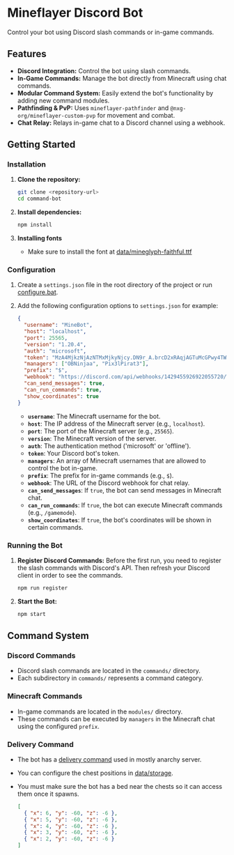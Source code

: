 # Mineflayer Discord Bot

Control your bot using Discord slash commands or in-game commands.

## Features

- **Discord Integration:** Control the bot using slash commands.
- **In-Game Commands:** Manage the bot directly from Minecraft using chat commands.
- **Modular Command System:** Easily extend the bot's functionality by adding new command modules.
- **Pathfinding & PvP:** Uses `mineflayer-pathfinder` and `@nxg-org/mineflayer-custom-pvp` for movement and combat.
- **Chat Relay:** Relays in-game chat to a Discord channel using a webhook.

## Getting Started

### Installation

1.  **Clone the repository:**

    ```bash
    git clone <repository-url>
    cd command-bot
    ```

2.  **Install dependencies:**

    ```bash
    npm install
    ```

3.  **Installing fonts**
    - Make sure to install the font at [data/mineglyph-faithful.ttf](data/mineglyph-faithful.ttf)

### Configuration

1.  Create a `settings.json` file in the root directory of the project or run [configure.bat](configure.bat).

2.  Add the following configuration options to `settings.json` for example:

    ```json
    {
      "username": "MineBot",
      "host": "localhost",
      "port": 25565,
      "version": "1.20.4",
      "auth": "microsoft",
      "token": "MzA4MjkzNjAzNTMxMjkyNjcy.DN9r_A.brcD2xRAqjAGTuMcGPwy4TWVQdg",
      "managers": ["OBNinjaa", "Pix3lPirat3"],
      "prefix": "$",
      "webhook": "https://discord.com/api/webhooks/1429455926922055720/WVNbCPJnjgDZVA-XQmgSdgO0AL5cc8gX1spMkF3DRavrGmeBB6R5zrgw",
      "can_send_messages": true,
      "can_run_commands": true,
      "show_coordinates": true
    }
    ```

    - **`username`**: The Minecraft username for the bot.
    - **`host`**: The IP address of the Minecraft server (e.g., `localhost`).
    - **`port`**: The port of the Minecraft server (e.g., `25565`).
    - **`version`**: The Minecraft version of the server.
    - **`auth`**: The authentication method ('microsoft' or 'offline').
    - **`token`**: Your Discord bot's token.
    - **`managers`**: An array of Minecraft usernames that are allowed to control the bot in-game.
    - **`prefix`**: The prefix for in-game commands (e.g., `$`).
    - **`webhook`**: The URL of the Discord webhook for chat relay.
    - **`can_send_messages`**: If `true`, the bot can send messages in Minecraft chat.
    - **`can_run_commands`**: If `true`, the bot can execute Minecraft commands (e.g., `/gamemode`).
    - **`show_coordinates`**: If `true`, the bot's coordinates will be shown in certain commands.

### Running the Bot

1.  **Register Discord Commands:**
    Before the first run, you need to register the slash commands with Discord's API. Then refresh your Discord client in order to see the commands.

    ```bash
    npm run register
    ```

2.  **Start the Bot:**
    ```bash
    npm start
    ```

## Command System

### Discord Commands

- Discord slash commands are located in the `commands/` directory.
- Each subdirectory in `commands/` represents a command category.

### Minecraft Commands

- In-game commands are located in the `modules/` directory.
- These commands can be executed by `managers` in the Minecraft chat using the configured `prefix`.

### Delivery Command

- The bot has a [delivery command](modules/kit.js) used in mostly anarchy server.
- You can configure the chest positions in [data/storage](data/storage).
- You must make sure the bot has a bed near the chests so it can access them once it spawns.

  ```json
  [
    { "x": 6, "y": -60, "z": -6 },
    { "x": 5, "y": -60, "z": -6 },
    { "x": 4, "y": -60, "z": -6 },
    { "x": 3, "y": -60, "z": -6 },
    { "x": 2, "y": -60, "z": -6 }
  ]
  ```

